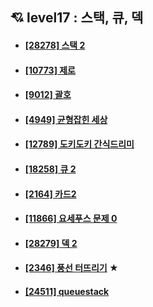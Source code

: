 ## 💘 level17 : 스택, 큐, 덱
- #### [[28278] 스택 2](https://www.acmicpc.net/problem/28278)
- #### [[10773] 제로](https://www.acmicpc.net/problem/10773)
- #### [[9012] 괄호](https://www.acmicpc.net/problem/9012)
- #### [[4949] 균형잡힌 세상](https://www.acmicpc.net/problem/4949)
- #### [[12789] 도키도키 간식드리미](https://www.acmicpc.net/problem/12789)
- #### [[18258] 큐 2](https://www.acmicpc.net/problem/18258)
- #### [[2164] 카드2](https://www.acmicpc.net/problem/2164)
- #### [[11866] 요세푸스 문제 0](https://www.acmicpc.net/problem/11866)
- #### [[28279] 덱 2](https://www.acmicpc.net/problem/28279)
- #### [[2346] 풍선 터뜨리기](https://www.acmicpc.net/problem/2346) ★
- #### [[24511] queuestack](https://www.acmicpc.net/problem/24511)